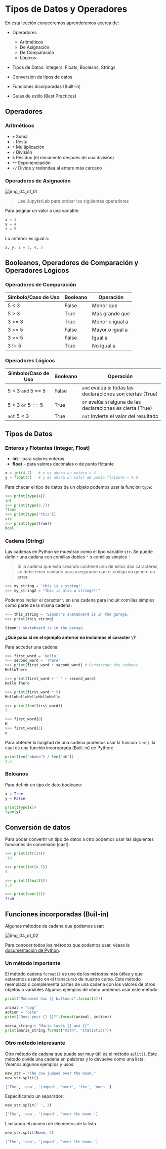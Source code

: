 # Tipos de Datos y Operadores

En esta lección conoceremos aprenderemos acerca de:

- Operadores
	- Aritméticos
	- De Asignación
	- De Comparación
	- Lógicos

- Tipos de Datos: Integers, Floats, Booleans, Strings

- Conversión de tipos de datos

- Funciones incorporadas (Built-in)

- Guías de estilo (Best Practices)

## Operadores

### Aritméticos

-   `+` Suma
-   `-` Resta
-   `*` Multiplicación
-   `/` División
-   `%` Residuo (el remanente después de una división)
-   `**` Exponenciación
-   `//` Divide y redondea al entero más cercano

### Operadores de Asignación

![img_04_dt_01](images/img_04_dt_01.png)

> Use JupyterLab para probar los siguientes operadores

Para asignar un valor a una variable:

```py
x = 3
y = 4
z = 5
```

Lo anterior es igual a:

```py
x, y, z = 3, 4, 5
```

## Booleanos, Operadores de Comparación y Operadores Lógicos

### Operadores de Comparación

| Símbolo/Caso de Uso | Booleano | Operación |
|--|--|--|
| 5 < 3	| False	| Menor que 		|
| 5 > 3	| True	| Más grande que	|
| 3 <= 3| True	| Menor o igual a	|
| 3 >= 5| False	| Mayor o igual a	|
| 3 == 5| False	| Igual a 		|
| 3 != 5| True 	| No igual a 		|

### Operadores Lógicos

| Símbolo/Caso de Uso | Booleano | Operación |
|--|--|--|
| 5 < 3 `and` 5 == 5	| False	| `and` evalúa si todas las declaraciones son ciertas (True)|
| 5 < 3 `or` 5 == 5	| True	| `or` evalúa si alguna de las declaraciones es cierta (True)|
| `not` 5 < 3		| True	| `not` Invierte el valor del resultado|

###

## Tipos de Datos

### Enteros y Flotantes (Integer, Float)

-   **int** - para valores enteros
-   **float** - para valores decimales o de punto flotante

```py
x = int(4.7)   # x es ahora un entero = 4
y = float(4)   # y es ahora un valor de punto flotante = 4.0

```

Para checar el tipo de datos de un objeto podemos usar la función `type`:

```py
>>> print(type(4))
int
>>> print(type(3.7))
float
>>> print(type('this'))
str
>>> print(type(True))
bool
```

### Cadena (String)

Las cadenas en Python se muestran como el tipo variable `str`. Se puede definir una cadena con comillas dobles `"` o comillas simples `'`

> Si la cadena que está creando contiene uno de estos dos caracteres, se debe tener cuidado para asegurarse que el código no genere un error.

```py
>>> my_string = 'this is a string!'
>>> my_string2 = "this is also a string!!!"
```

Podemos incluir el caracter `\` en una cadena para incluir comillas simples como parte de la misma cadena:

```py
>>> this_string = 'Simon\'s skateboard is in the garage.'
>>> print(this_string)
```

```py
Simon's skateboard is in the garage.
```

**¿Qué pasa si en el ejemplo anterior no incluimos el caracter `\`?**

Para acceder una cadena:

```py
>>> first_word = 'Hello'
>>> second_word = 'There'
>>> print(first_word + second_word) # Concatenar dos cadenas
HelloThere

>>> print(first_word + ' ' + second_word)
Hello There

>>> print(first_word * 5)
HelloHelloHelloHelloHello

>>> print(len(first_word))
5
```

```py
>>> first_word[0]
H
>>> first_word[1]
e
```

Para obtener la longitud de una cadena podemos usar la función `len()`, la cual es una función incorporada (Built-in) de Python:

```py
print(len("ababa") / len("ab"))
2.5
```

### Boleanos

Para definir un tipo de dato booleano:

```py
x = True
y = False

print(type(x))
type(y)
```

## Conversión de datos

Para poder convertir un tipo de datos a otro podemos usar las siguientes funciones de conversión (cast):

```py
>>> print(str(14))
'14'

>>> print(int(4.7))
4

>>> print(float(5))
5.0

>>> print(bool(1))
True
```

## Funciones incorporadas (Buil-in)

Algunos métodos de cadena que podemos usar:

![img_04_dt_02](images/img_04_dt_02.png)

Para conocer todos los métodos que podemos usar, véase la [documentación de Python](https://docs.python.org/3.7/library/stdtypes.html#string-methods).

### Un método importante

El método cadena `format()` es uno de los métodos más útiles y que estaremos usando en el transcurso de nuestro curso. Este método reemplaza o complementa partes de una cadena con los valores de otros objetos o variables Algunos ejemplos de cómo podemos usar este método:

```py
print("Mohammed has {} balloons".format(27))
```

```py
animal = "dog"
action = "bite"
print("Does your {} {}?".format(animal, action))
```

```py
maria_string = "Maria loves {} and {}"
print(maria_string.format("math", "statistics"))
```

### Otro método interesante

Otro método de cadena que puede ser muy útil es el método `split()`. Este método divide una cadena en palabras y lo devuelve como una lista. Veamos algunos ejemplos y usos:

```py
new_str = "The cow jumped over the moon."
new_str.split()
```
```py
['The', 'cow', 'jumped', 'over', 'the', 'moon.']
```


Especificando un separador:

```py
new_str.split(' ', 3)
```
```py
['The', 'cow', 'jumped', 'over the moon.']
```

Limitando el número de elementos de la lista

```py
new_str.split(None, 3)
```
```py
['The', 'cow', 'jumped', 'over the moon.']
```
